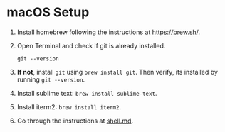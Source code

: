 # macOS Setup

1. Install homebrew following the instructions at https://brew.sh/.

2. Open Terminal and check if git is already installed.

   ```
   git --version
   ```

4. **If not**, install `git` using `brew install git`. Then verify, its installed by running `git --version`.

5. Install sublime text: `brew install sublime-text`.

6. Install iterm2: `brew install iterm2`.

6. Go through the instructions at [shell.md](./shell.md).

